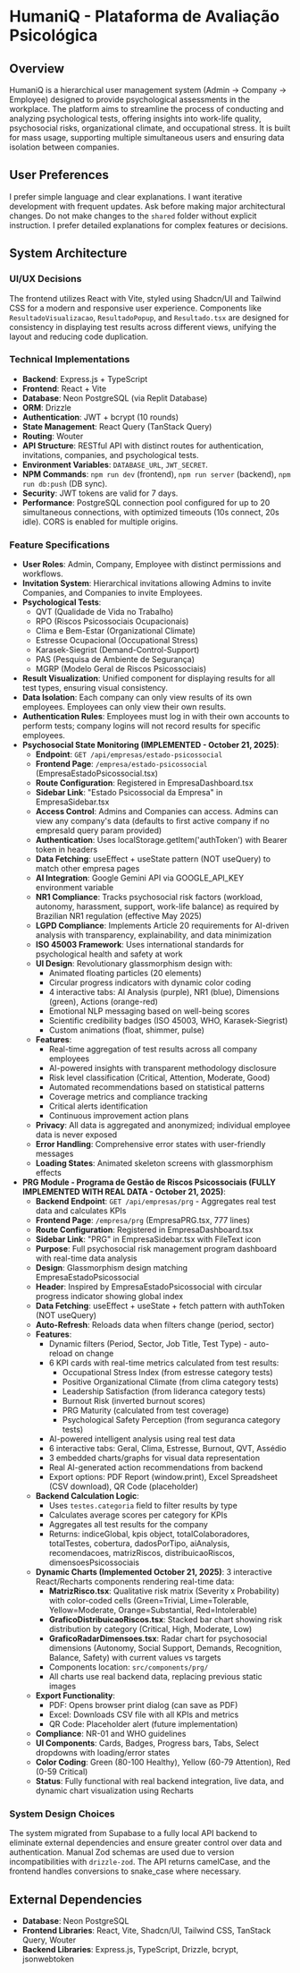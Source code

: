 # HumaniQ - Plataforma de Avaliação Psicológica

## Overview
HumaniQ is a hierarchical user management system (Admin → Company → Employee) designed to provide psychological assessments in the workplace. The platform aims to streamline the process of conducting and analyzing psychological tests, offering insights into work-life quality, psychosocial risks, organizational climate, and occupational stress. It is built for mass usage, supporting multiple simultaneous users and ensuring data isolation between companies.

## User Preferences
I prefer simple language and clear explanations. I want iterative development with frequent updates. Ask before making major architectural changes. Do not make changes to the `shared` folder without explicit instruction. I prefer detailed explanations for complex features or decisions.

## System Architecture

### UI/UX Decisions
The frontend utilizes React with Vite, styled using Shadcn/UI and Tailwind CSS for a modern and responsive user experience. Components like `ResultadoVisualizacao`, `ResultadoPopup`, and `Resultado.tsx` are designed for consistency in displaying test results across different views, unifying the layout and reducing code duplication.

### Technical Implementations
- **Backend**: Express.js + TypeScript
- **Frontend**: React + Vite
- **Database**: Neon PostgreSQL (via Replit Database)
- **ORM**: Drizzle
- **Authentication**: JWT + bcrypt (10 rounds)
- **State Management**: React Query (TanStack Query)
- **Routing**: Wouter
- **API Structure**: RESTful API with distinct routes for authentication, invitations, companies, and psychological tests.
- **Environment Variables**: `DATABASE_URL`, `JWT_SECRET`.
- **NPM Commands**: `npm run dev` (frontend), `npm run server` (backend), `npm run db:push` (DB sync).
- **Security**: JWT tokens are valid for 7 days.
- **Performance**: PostgreSQL connection pool configured for up to 20 simultaneous connections, with optimized timeouts (10s connect, 20s idle). CORS is enabled for multiple origins.

### Feature Specifications
- **User Roles**: Admin, Company, Employee with distinct permissions and workflows.
- **Invitation System**: Hierarchical invitations allowing Admins to invite Companies, and Companies to invite Employees.
- **Psychological Tests**:
    - QVT (Qualidade de Vida no Trabalho)
    - RPO (Riscos Psicossociais Ocupacionais)
    - Clima e Bem-Estar (Organizational Climate)
    - Estresse Ocupacional (Occupational Stress)
    - Karasek-Siegrist (Demand-Control-Support)
    - PAS (Pesquisa de Ambiente de Segurança)
    - MGRP (Modelo Geral de Riscos Psicossociais)
- **Result Visualization**: Unified component for displaying results for all test types, ensuring visual consistency.
- **Data Isolation**: Each company can only view results of its own employees. Employees can only view their own results.
- **Authentication Rules**: Employees must log in with their own accounts to perform tests; company logins will not record results for specific employees.
- **Psychosocial State Monitoring (IMPLEMENTED - October 21, 2025)**:
    - **Endpoint**: `GET /api/empresas/estado-psicossocial`
    - **Frontend Page**: `/empresa/estado-psicossocial` (EmpresaEstadoPsicossocial.tsx)
    - **Route Configuration**: Registered in EmpresaDashboard.tsx
    - **Sidebar Link**: "Estado Psicossocial da Empresa" in EmpresaSidebar.tsx
    - **Access Control**: Admins and Companies can access. Admins can view any company's data (defaults to first active company if no empresaId query param provided)
    - **Authentication**: Uses localStorage.getItem('authToken') with Bearer token in headers
    - **Data Fetching**: useEffect + useState pattern (NOT useQuery) to match other empresa pages
    - **AI Integration**: Google Gemini API via GOOGLE_API_KEY environment variable
    - **NR1 Compliance**: Tracks psychosocial risk factors (workload, autonomy, harassment, support, work-life balance) as required by Brazilian NR1 regulation (effective May 2025)
    - **LGPD Compliance**: Implements Article 20 requirements for AI-driven analysis with transparency, explainability, and data minimization
    - **ISO 45003 Framework**: Uses international standards for psychological health and safety at work
    - **UI Design**: Revolutionary glassmorphism design with:
        - Animated floating particles (20 elements)
        - Circular progress indicators with dynamic color coding
        - 4 interactive tabs: AI Analysis (purple), NR1 (blue), Dimensions (green), Actions (orange-red)
        - Emotional NLP messaging based on well-being scores
        - Scientific credibility badges (ISO 45003, WHO, Karasek-Siegrist)
        - Custom animations (float, shimmer, pulse)
    - **Features**:
        - Real-time aggregation of test results across all company employees
        - AI-powered insights with transparent methodology disclosure
        - Risk level classification (Critical, Attention, Moderate, Good)
        - Automated recommendations based on statistical patterns
        - Coverage metrics and compliance tracking
        - Critical alerts identification
        - Continuous improvement action plans
    - **Privacy**: All data is aggregated and anonymized; individual employee data is never exposed
    - **Error Handling**: Comprehensive error states with user-friendly messages
    - **Loading States**: Animated skeleton screens with glassmorphism effects
- **PRG Module - Programa de Gestão de Riscos Psicossociais (FULLY IMPLEMENTED WITH REAL DATA - October 21, 2025)**:
    - **Backend Endpoint**: `GET /api/empresas/prg` - Aggregates real test data and calculates KPIs
    - **Frontend Page**: `/empresa/prg` (EmpresaPRG.tsx, 777 lines)
    - **Route Configuration**: Registered in EmpresaDashboard.tsx
    - **Sidebar Link**: "PRG" in EmpresaSidebar.tsx with FileText icon
    - **Purpose**: Full psychosocial risk management program dashboard with real-time data analysis
    - **Design**: Glassmorphism design matching EmpresaEstadoPsicossocial
    - **Header**: Inspired by EmpresaEstadoPsicossocial with circular progress indicator showing global index
    - **Data Fetching**: useEffect + useState + fetch pattern with authToken (NOT useQuery)
    - **Auto-Refresh**: Reloads data when filters change (period, sector)
    - **Features**:
        - Dynamic filters (Period, Sector, Job Title, Test Type) - auto-reload on change
        - 6 KPI cards with real-time metrics calculated from test results:
            * Occupational Stress Index (from estresse category tests)
            * Positive Organizational Climate (from clima category tests)
            * Leadership Satisfaction (from lideranca category tests)
            * Burnout Risk (inverted burnout scores)
            * PRG Maturity (calculated from test coverage)
            * Psychological Safety Perception (from seguranca category tests)
        - AI-powered intelligent analysis using real test data
        - 6 interactive tabs: Geral, Clima, Estresse, Burnout, QVT, Assédio
        - 3 embedded charts/graphs for visual data representation
        - Real AI-generated action recommendations from backend
        - Export options: PDF Report (window.print), Excel Spreadsheet (CSV download), QR Code (placeholder)
    - **Backend Calculation Logic**:
        - Uses `testes.categoria` field to filter results by type
        - Calculates average scores per category for KPIs
        - Aggregates all test results for the company
        - Returns: indiceGlobal, kpis object, totalColaboradores, totalTestes, cobertura, dadosPorTipo, aiAnalysis, recomendacoes, matrizRiscos, distribuicaoRiscos, dimensoesPsicossociais
    - **Dynamic Charts (Implemented October 21, 2025)**: 3 interactive React/Recharts components rendering real-time data:
        - **MatrizRisco.tsx**: Qualitative risk matrix (Severity x Probability) with color-coded cells (Green=Trivial, Lime=Tolerable, Yellow=Moderate, Orange=Substantial, Red=Intolerable)
        - **GraficoDistribuicaoRiscos.tsx**: Stacked bar chart showing risk distribution by category (Critical, High, Moderate, Low)
        - **GraficoRadarDimensoes.tsx**: Radar chart for psychosocial dimensions (Autonomy, Social Support, Demands, Recognition, Balance, Safety) with current values vs targets
        - Components location: `src/components/prg/`
        - All charts use real backend data, replacing previous static images
    - **Export Functionality**:
        - PDF: Opens browser print dialog (can save as PDF)
        - Excel: Downloads CSV file with all KPIs and metrics
        - QR Code: Placeholder alert (future implementation)
    - **Compliance**: NR-01 and WHO guidelines
    - **UI Components**: Cards, Badges, Progress bars, Tabs, Select dropdowns with loading/error states
    - **Color Coding**: Green (80-100 Healthy), Yellow (60-79 Attention), Red (0-59 Critical)
    - **Status**: Fully functional with real backend integration, live data, and dynamic chart visualization using Recharts

### System Design Choices
The system migrated from Supabase to a fully local API backend to eliminate external dependencies and ensure greater control over data and authentication. Manual Zod schemas are used due to version incompatibilities with `drizzle-zod`. The API returns camelCase, and the frontend handles conversions to snake_case where necessary.

## External Dependencies
- **Database**: Neon PostgreSQL
- **Frontend Libraries**: React, Vite, Shadcn/UI, Tailwind CSS, TanStack Query, Wouter
- **Backend Libraries**: Express.js, TypeScript, Drizzle, bcrypt, jsonwebtoken